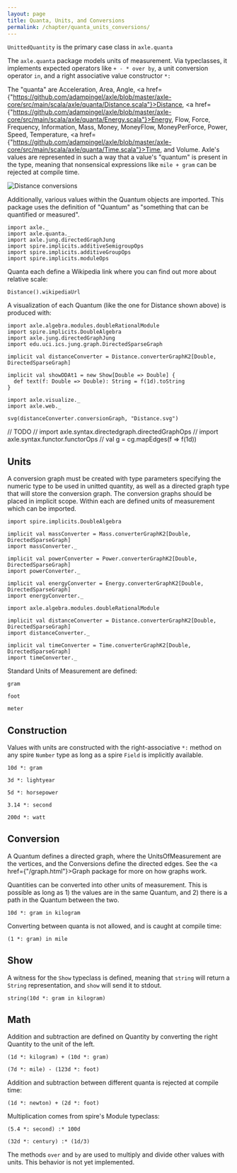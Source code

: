 ```yaml
---
layout: page
title: Quanta, Units, and Conversions
permalink: /chapter/quanta_units_conversions/
---
```


`UnittedQuantity` is the primary case class in `axle.quanta`

The `axle.quanta` package models units of measurement.
Via typeclasses, it implements expected operators like `+ - * over by`,
a unit conversion operator `in`,
and a right associative value constructor `*:`

The "quanta" are
Acceleration, Area, Angle, 
<a href={"https://github.com/adampingel/axle/blob/master/axle-core/src/main/scala/axle/quanta/Distance.scala"}>Distance</a>,
<a href={"https://github.com/adampingel/axle/blob/master/axle-core/src/main/scala/axle/quanta/Energy.scala"}>Energy</a>,
Flow, Force, Frequency, Information, Mass, Money, MoneyFlow, MoneyPerForce, Power, Speed, Temperature,
<a href={"https://github.com/adampingel/axle/blob/master/axle-core/src/main/scala/axle/quanta/Time.scala"}>Time</a>,
and Volume.
Axle's values are represented in such a way that a value's "quantum" is present in the type,
meaning that nonsensical expressions like `mile + gram` can be rejected at compile time.

![Distance conversions](../images/Distance.svg)

Additionally, various values within the Quantum objects are imported.
This package uses the definition of "Quantum" as "something that can
be quantified or measured".

```tut:book
import axle._
import axle.quanta._
import axle.jung.directedGraphJung
import spire.implicits.additiveSemigroupOps
import spire.implicits.additiveGroupOps
import spire.implicits.moduleOps
```

Quanta each define a Wikipedia link where you can find out more
about relative scale:

```tut:book
Distance().wikipediaUrl
```

A visualization of each Quantum (like the one for Distance shown above) is produced with:

```tut:book
import axle.algebra.modules.doubleRationalModule
import spire.implicits.DoubleAlgebra
import axle.jung.directedGraphJung
import edu.uci.ics.jung.graph.DirectedSparseGraph

implicit val distanceConverter = Distance.converterGraphK2[Double, DirectedSparseGraph]

implicit val showDDAt1 = new Show[Double => Double] {
  def text(f: Double => Double): String = f(1d).toString
}

import axle.visualize._
import axle.web._

svg(distanceConverter.conversionGraph, "Distance.svg")
```

// TODO
// import axle.syntax.directedgraph.directedGraphOps
// import axle.syntax.functor.functorOps
// val g = cg.mapEdges(f => f(1d))

Units
-----

A conversion graph must be created with type parameters specifying the numeric type to
be used in unitted quantity, as well as a directed graph type that will store the conversion
graph.
The conversion graphs should be placed in implicit scope.
Within each are defined units of measurement which can be imported.

```tut:book
import spire.implicits.DoubleAlgebra

implicit val massConverter = Mass.converterGraphK2[Double, DirectedSparseGraph]
import massConverter._

implicit val powerConverter = Power.converterGraphK2[Double, DirectedSparseGraph]
import powerConverter._

implicit val energyConverter = Energy.converterGraphK2[Double, DirectedSparseGraph]
import energyConverter._

import axle.algebra.modules.doubleRationalModule

implicit val distanceConverter = Distance.converterGraphK2[Double, DirectedSparseGraph]
import distanceConverter._

implicit val timeConverter = Time.converterGraphK2[Double, DirectedSparseGraph]
import timeConverter._
```

Standard Units of Measurement are defined:

```tut:book
gram

foot

meter
```

Construction
------------

Values with units are constructed with the right-associative `*:` method on any spire `Number` type
as long as a spire `Field` is implicitly available.

```tut:book
10d *: gram

3d *: lightyear

5d *: horsepower

3.14 *: second

200d *: watt
```

Conversion
----------

A Quantum defines a directed graph, where the UnitsOfMeasurement
are the vertices, and the Conversions define the directed edges.
See the <a href={"/graph.html"}>Graph</a> package for more on how graphs work.

Quantities can be converted into other units of measurement.
This is possible as long as 1) the values are in the same
Quantum, and 2) there is a path in the Quantum between the two.

```tut:book
10d *: gram in kilogram
```

Converting between quanta is not allowed, and is caught at compile time:

```tut:book:fail
(1 *: gram) in mile
```

Show
----

A witness for the `Show` typeclass is defined, meaning that `string` will return
a `String` representation, and `show` will send it to stdout.

```tut:book
string(10d *: gram in kilogram)
```

Math
----

Addition and subtraction are defined on Quantity by converting the
right Quantity to the unit of the left.

```tut:book
(1d *: kilogram) + (10d *: gram)

(7d *: mile) - (123d *: foot)
```

Addition and subtraction between different quanta is rejected at compile time:

```tut:book:fail
(1d *: newton) + (2d *: foot)
```

Multiplication comes from spire's Module typeclass:

```tut:book
(5.4 *: second) :* 100d

(32d *: century) :* (1d/3)
```

The methods `over` and `by` are used to multiply and divide other values with units.
This behavior is not yet implemented.

